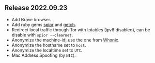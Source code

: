 ## Release 2022.09.23
* Add Brave browser.
* Add ruby gems [spior](https://github.com/szorfein/spior) and [getch](https://github.com/szorfein/getch).
* Redirect local traffic through Tor with Iptables (ipv6 disabled), can be disable with `spior --clearnet`.
* Anonymize the machine-id, use the one from [Whonix](https://github.com/Whonix/dist-base-files/blob/master/etc/machine-id).
* Anonymize the hostname set to `host`.
* Anonymize the localtime set to `UTC`.
* Mac Address Spoofing (by `NIC`).
